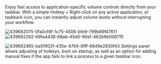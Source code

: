 Enjoy fast access to application-specific volume controls directly from your taskbar. With a simple Hotkey + Right-click on any active application, or taskbark icon, you can instantly adjust volume levels without interrupting your workflow.

![439682075-0fa0cf8f-1c75-4506-bfe9-799b89f47611](https://github.com/user-attachments/assets/34b9e1e8-f178-41fb-bf71-c0dc7772dfd3)
![439682262-69fa4438-68ab-45d0-90ef-462b9b0067f5](https://github.com/user-attachments/assets/4ec6002a-3dba-4442-b143-a76a52ac5a2f)

![439682465-ba5f902f-435e-4764-8fff-6849e2930f43](https://github.com/user-attachments/assets/45e68b2f-dd2f-4935-bab5-ebd21a904715)
Settings panel allows adjusting of hotkeys, boot on startup, as well as an option for adding manual fixes if the app fails to link a process to a given taskbar icon.
